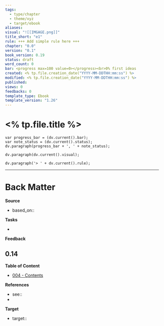 ```yaml
---
tags:
  - type/chapter
  - theme/xyz
  - target/ebook
aliases:
visual: "![[IMGAGE.png]]"
title_short: "e1"
rule: +++ Add simple rule here +++
chapter: "0.0"
version: "0.1"
book_version: 0.19
status: draft
word_count: 0
bar: <progress max=100 value=0></progress><br>0% first ideas
created: <% tp.file.creation_date("YYYY-MM-DDTHH:mm:ss") %>
modified: <% tp.file.creation_date("YYYY-MM-DDTHH:mm:ss") %>
published:
views: 0
feedbacks: 0
template_type: Ebook
template_version: "1.26"
---
```

<!--  
status: draft, final, published, revised 
bar: <progress max=100 value=0></progress><br>0% first ideas 
	10% takeaway promised, 20% used for teaching, 30% value offered  
	40% front-loaded value, 50% high value-per-page, 60% value tested
	70% feedback received, 80% value improved, 90% finally polished, 100% recommended 
-->

# <% tp.file.title %>
<!--  Clear and descriptive title -->

```dataviewjs 
var progress_bar = (dv.current().bar);
var note_status = (dv.current().status);
dv.paragraph(progress_bar + ', ' + note_status);
```

<!-- My sketchnote if available -->
```dataviewjs 
dv.paragraph(dv.current().visual);
```

<!-- Motivational quote if available -->

<!-- Main content of this chapter -->

<!-- Simple rule to remember  -->
```dataviewjs 
dv.paragraph('> ' + dv.current().rule);
```

<!-- References in footnote  -->


---
# Back Matter

**Source**
<!-- Always keep a link to the source- --> 
- based_on::

**Tasks**
<!-- What remains to be done do get the final version? If process related, use Kanban. --> 
- 

**Feedback**
<!-- What remains for you to consider in the draft version? --> 
**0.14**
- 

**Table of Content**
<!-- Links to chapters from e-book -->
- [004 - Contents](004%20-%20Contents.md)


**References**
<!-- Links to pages not referenced in the content. see: [[related note]] because <reason> -->
- see::
- 

**Target**
- target::

